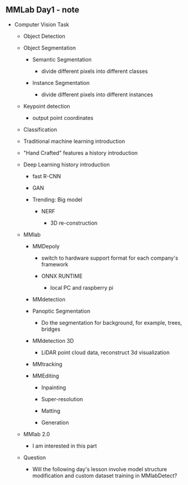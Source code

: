 ## MMLab Day1 - note

* Computer Vision Task

  * Object Detection

  * Object Segmentation

    * Semantic Segmentation
  
      * divide different pixels into different classes
  
    * Instance Segmentation

      * divide different pixels into different instances

  * Keypoint detection
    * output point coordinates

  * Classification

  * Traditional machine learning introduction

  * "Hand Crafted" features a history introduction

  * Deep Learning history introduction
    
    * fast R-CNN
    
    * GAN
   
    * Trending:  Big model  
     
      *  NERF 
      
         * 3D re-construction  
  
  * MMlab
  
    * MMDepoly
    
      * switch to hardware support format for each company's framework

      * ONNX RUNTIME
      
        * local PC and raspberry pi 

    * MMdetection
    
    * Panoptic Segmentation
    
      * Do the segmentation for background, for example, trees, bridges
  
    * MMdetection 3D
   
      * LiDAR point cloud data, reconstruct 3d visualization 

    * MMtracking 
  
    * MMEditing
      * Inpainting
      
      *  Super-resolution

      * Matting
      
      * Generation 

  * MMlab 2.0
  
    * I am interested in this part

  * Question
  
    * Will the following day's lesson involve model structure modification and custom dataset training in MMlabDetect?